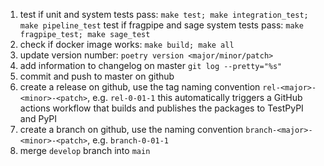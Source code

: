 1. test if unit and system tests pass: `make test; make integration_test; make pipeline_test`
   test if fragpipe and sage system tests pass: `make fragpipe_test; make sage_test`
2. check if docker image works: `make build; make all`
3. update version number: `poetry version <major/minor/patch>`
4. add information to changelog on master `git log --pretty="%s"`
5. commit and push to master on github
6. create a release on github, use the tag naming convention `rel-<major>-<minor>-<patch>`, e.g. `rel-0-01-1`
   this automatically triggers a GitHub actions workflow that builds and publishes the packages to TestPyPI and PyPI
7. create a branch on github, use the naming convention `branch-<major>-<minor>-<patch>`, e.g. `branch-0-01-1`
8. merge `develop` branch into `main`
